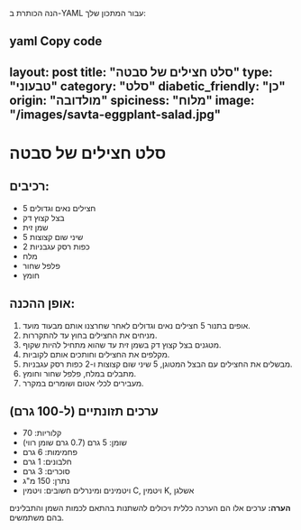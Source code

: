 
הנה הכותרת ב-YAML עבור המתכון שלך:

yaml
Copy code
---
layout: post
title: "סלט חצילים של סבטה"
type: "טבעוני"
category: "סלט"
diabetic_friendly: "כן"
origin: "מולדובה"
spiciness: "מלוח"
image: "/images/savta-eggplant-salad.jpg"
---
# סלט חצילים של סבטה

## רכיבים:
- 5 חצילים נאים וגדולים
- בצל קצוץ דק
- שמן זית
- 5 שיני שום קצוצות
- 2 כפות רסק עגבניות
- מלח
- פלפל שחור
- חומץ

## אופן ההכנה:
1. אופים בתנור 5 חצילים נאים וגדולים לאחר שחרצנו אותם מבעוד מועד.
2. מניחים את החצילים בחוץ עד להתקררות.
3. מטגנים בצל קצוץ דק בשמן זית עד שהוא מתחיל להיות שקוף.
4. מקלפים את החצילים וחותכים אותם לקוביות.
5. מבשלים את החצילים עם הבצל המטוגן, 5 שיני שום קצוצות ו-2 כפות רסק עגבניות.
6. מתבלים במלח, פלפל שחור וחומץ.
7. מעבירים לכלי אטום ושומרים במקרר.

## ערכים תזונתיים (ל-100 גרם)
- קלוריות: 70
- שומן: 5 גרם (0.7 גרם שומן רווי)
- פחמימות: 6 גרם
- חלבונים: 1 גרם
- סוכרים: 3 גרם
- נתרן: 150 מ"ג
- ויטמינים ומינרלים חשובים: ויטמין C, ויטמין K, אשלגן

**הערה:** ערכים אלו הם הערכה כללית ויכולים להשתנות בהתאם לכמות השמן והתבלינים בהם משתמשים.
